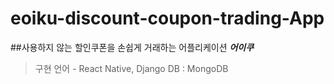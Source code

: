 # eoiku-discount-coupon-trading-App
##사용하지 않는 할인쿠폰을 손쉽게 거래하는 어플리케이션 ***어이쿠***
> 구현 언어 - React Native, Django
> DB : MongoDB
